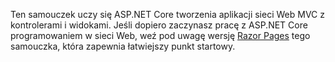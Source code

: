 Ten samouczek uczy się ASP.NET Core tworzenia aplikacji sieci Web MVC z kontrolerami i widokami. Jeśli dopiero zaczynasz pracę z ASP.NET Core programowaniem w sieci Web, weź pod uwagę wersję [Razor Pages](xref:tutorials/razor-pages/razor-pages-start) tego samouczka, która zapewnia łatwiejszy punkt startowy.
